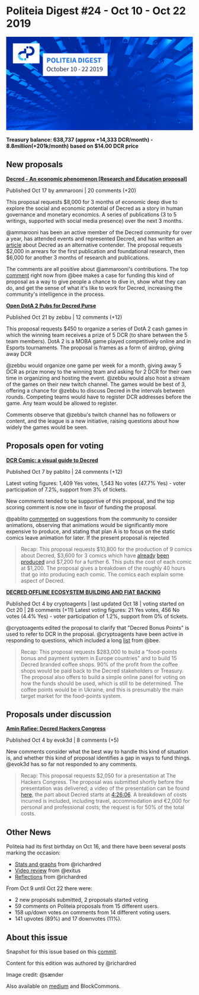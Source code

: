 # Politeia Digest #24 - Oct 10 - Oct 22 2019

![Image credit: @sænder](img/issue024/024-title.png)

**Treasury balance: 638,737 (approx +14,333 DCR/month) - $8.8 million (+$201k/month) based on $14.00 DCR price**

## New proposals

**[Decred - An economic phenomenon [Research and Education proposal]](https://proposals.decred.org/proposals/65bde4146b845e7e839d6916d4d8f642bc39c250df5379c2f1e26c4ab778ec1a)**

Published Oct 17 by ammarooni | 20 comments (+20)

This proposal requests $8,000 for 3 months of economic deep dive to explore the social and economic potential of Decred as a story in human governance and monetary economics. A series of publications (3 to 5 writings, supported with social media presence) over the next 3 months.

@ammarooni has been an active member of the Decred community for over a year, has attended events and represented Decred, and has written an [article](https://medium.com/@Ammarooni/decred-an-alternative-contender-a3547a014745) about Decred as an alternative contender. The proposal requests $2,000 in arrears for the first publication and foundational research, then $6,000 for another 3 months of research and publications. 

The comments are all positive about @ammarooni's contributions. The top [comment](https://proposals.decred.org/proposals/65bde4146b845e7e839d6916d4d8f642bc39c250df5379c2f1e26c4ab778ec1a/comments/7) right now from @bee makes a case for funding this kind of proposal as a way to give people a chance to dive in, show what they can do, and get the sense of what it's like to work for Decred, increasing the community's intelligence in the process. 

**[Open DotA 2 Pubs for Decred Purse](https://proposals.decred.org/proposals/5a1bd4116565d107c1672799ed16cae9e92ec633c6e39d9b463b8218e66ff759)**

Published Oct 21 by zebbu | 12 comments (+12)

This proposal requests $450 to organize a series of DotA 2 cash games in which the winning team receives a prize of 5 DCR (to share between the 5 team members). DotA 2 is a MOBA game played competitively online and in Esports tournaments. The proposal is frames as a form of airdrop, giving away DCR 

@zebbu would organize one game per week for a month, giving away 5 DCR as prize money to the winning team and asking for 2 DCR for their own time in organizing and hosting the event. @zebbu would also host a stream of the games on their new twitch channel. The games would be best of 3, offering a chance for @zebbu to discuss Decred in the intervals between rounds. Competing teams would have to register DCR addresses before the game. Any team would be allowed to register.

Comments observe that @zebbu's twitch channel has no followers or content, and the league is a new initiative, raising questions about how widely the games would be seen.

## Proposals open for voting

**[DCR Comic: a visual guide to Decred](https://proposals.decred.org/proposals/2ef74fa5f0b558442cb85b1235c8c551a51ff5d8b8de44dead48b8b59c8fc1de)**

Published Oct 7 by pablito | 24 comments (+12)

Latest voting figures: 1,409 Yes votes, 1,543 No votes (47.7% Yes) - voter participation of 7.2%, support from 3% of tickets.

New comments tended to be supportive of this proposal, and the top scoring comment is now one in favor of funding the proposal. 

@pablito [commented](https://proposals.decred.org/proposals/2ef74fa5f0b558442cb85b1235c8c551a51ff5d8b8de44dead48b8b59c8fc1de/comments/19) on suggestions from the community to consider animations, observing that animations would be significantly more expensive to produce, and stating that plan A is to focus on the static comics leave animation for later. If the present proposal is rejected 

> Recap: This proposal requests $10,800 for the production of 9 comics about Decred, $3,600 for 3 comics which have [already](https://raw.githubusercontent.com/pLabarta/dcrwebcomic/master/01%20-%20The%20way%20of%20the%20Contractor/Images/en/comic1.png) [been](https://raw.githubusercontent.com/pLabarta/dcrwebcomic/master/02%20-%20Proof-of-Work%2C%20explained/Images/en/comic2.png) [produced](https://raw.githubusercontent.com/pLabarta/dcrwebcomic/master/03%20-%20DEX/Images/en/comic3.png) and $7,200 for a further 6. This puts the cost of each comic at $1,200. The proposal gives a breakdown of the roughly 40 hours that go into producing each comic. The comics each explain some aspect of Decred.

**[DECRED OFFLINE ECOSYSTEM BUILDING AND FIAT BACKING](https://proposals.decred.org/proposals/1b4b72fa08792b6500ef770546c24ee751c2b0fee2975db769722524a2754829)**

Published Oct  4 by cryptoagents | last updated Oct 18 | voting started on Oct 20 | 28 comments (+11)
Latest voting figures: 21 Yes votes, 456 No votes (4.4% Yes) - voter participation of 1.2%, support from 0% of tickets.

@cryptoagents edited the proposal to clarify that "Decred Bonus Points" is used to refer to DCR in the proposal. @cryptoagents have been active in responding to questions, which included a long [list](https://proposals.decred.org/proposals/1b4b72fa08792b6500ef770546c24ee751c2b0fee2975db769722524a2754829/comments/18) from @bee.

> Recap: This proposal requests $283,000 to build a "food-points bonus and payment system in Europe countries" and to build 15 Decred branded coffee shops. 90% of the profit from the coffee shops would be paid back to the Decred stakeholders or Treasury. The proposal also offers to build a simple online panel for voting on how the funds should be used, which is still to be determined. The coffee points would be in Ukraine, and this is presumably the main target market for the food-points system.

## Proposals under discussion

**[Amin Rafiee: Decred Hackers Congress](https://proposals.decred.org/proposals/42b16d2741d58903963d8535e04017bbc3a8193391a83b305f44c082b62e3aa8)**

Published Oct  4 by evok3d | 8 comments (+5)

New comments consider what the best way to handle this kind of situation is, and whether this kind of proposal identifies a gap in ways to fund things. @evok3d has so far not responded to any comments.

> Recap: This proposal requests $2,050 for a presentation at The Hackers Congress. The proposal was submitted shortly before the presentation was delivered; a video of the presentation can be found [here](https://www.youtube.com/watch?v=TYkIyUaRG0s&t=4h02m11s), the part about Decred starts at [4:26:06](https://www.youtube.com/watch?v=TYkIyUaRG0s&t=4h26m06s). A breakdown of costs incurred is included, including travel, accommodation and €2,000 for personal and professional costs; the request is for 50% of the total costs.

## Other News

Politeia had its first birthday on Oct 16, and there have been several posts marking the occasion:

* [Stats and graphs](https://www.blockcommons.red/publication/politeia-at-1/) from @richardred
* [Video review](https://www.youtube.com/watch?v=58gTCW7DTMg) from @exitus
* [Reflections](https://www.blockcommons.red/post/year-of-politeia/) from @richardred

From Oct  9 until Oct 22 there were:

- 2 new proposals submitted, 2 proposals started voting
- 59 comments on Politeia proposals from 15 different users.
- 158  up/down votes on comments from  14  different voting users.
- 141 upvotes (89%) and 17 downvotes (11%).

## About this issue

Snapshot for this issue based on this [commit](https://github.com/decred-proposals/mainnet/commit/85b6dc1fe977d9b2beec9f44a6e0116f7cf470d7).

Content for this edition was authored by @richardred 

Image credit: @sænder

Also available on [medium]({}) and BlockCommons.
